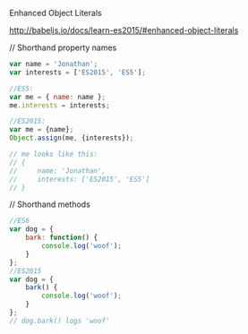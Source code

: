 
Enhanced Object Literals

http://babeljs.io/docs/learn-es2015/#enhanced-object-literals

// Shorthand property names
```JavaScript
var name = 'Jonathan';
var interests = ['ES2015', 'ES5'];

//ES5:
var me = { name: name };
me.interests = interests;

//ES2015:
var me = {name};
Object.assign(me, {interests});

// me looks like this:
// {
//     name: 'Jonathan',
//     interests: ['ES2015', 'ES5']
// }
```

// Shorthand methods
```JavaScript
//ES6
var dog = {
    bark: function() {
        console.log('woof');
    }
};
//ES2015
var dog = {
    bark() {
        console.log('woof');
    }
};
// dog.bark() logs 'woof'
```
